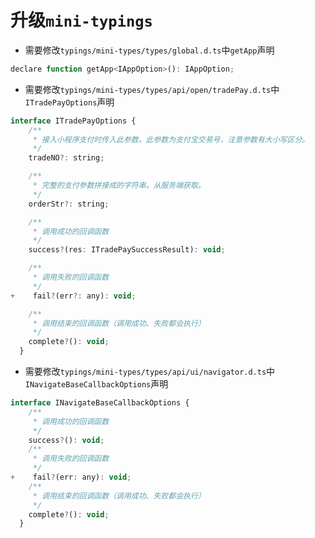 # 升级`mini-typings`

- 需要修改`typings/mini-types/types/global.d.ts`中`getApp`声明

```javascript
declare function getApp<IAppOption>(): IAppOption;
```

- 需要修改`typings/mini-types/types/api/open/tradePay.d.ts`中`ITradePayOptions`声明

```javascript
interface ITradePayOptions {
    /**
     * 接入小程序支付时传入此参数。此参数为支付宝交易号，注意参数有大小写区分。
     */
    tradeNO?: string;

    /**
     * 完整的支付参数拼接成的字符串，从服务端获取。
     */
    orderStr?: string;

    /**
     * 调用成功的回调函数
     */
    success?(res: ITradePaySuccessResult): void;

    /**
     * 调用失败的回调函数
     */
+    fail?(err?: any): void;

    /**
     * 调用结束的回调函数（调用成功、失败都会执行）
     */
    complete?(): void;
  }
```

- 需要修改`typings/mini-types/types/api/ui/navigator.d.ts`中`INavigateBaseCallbackOptions`声明

```javascript
interface INavigateBaseCallbackOptions {
    /**
     * 调用成功的回调函数
     */
    success?(): void;
    /**
     * 调用失败的回调函数
     */
+    fail?(err: any): void;
    /**
     * 调用结束的回调函数（调用成功、失败都会执行）
     */
    complete?(): void;
  }
```
